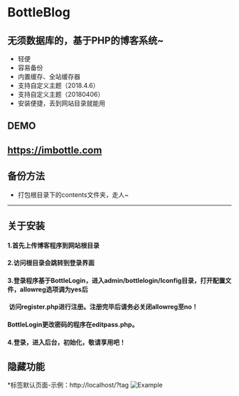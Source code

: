 # BottleBlog
## 无须数据库的，基于PHP的博客系统~
* 轻便
* 容易备份
* 内置缓存、全站缓存器
* 支持自定义主题（2018.4.6）
* 支持自定义主题（20180406）
* 安装便捷，丢到网站目录就能用
## DEMO
https://imbottle.com
----------------------------------
## 备份方法
* 打包根目录下的contents文件夹，走人~
----------------------------------
## 关于安装
#### 1.首先上传博客程序到网站根目录
#### 2.访问根目录会跳转到登录界面
#### 3.登录程序基于BottleLogin，进入admin/bottlelogin/lconfig目录，打开配置文件，allowreg选项调为yes后
####   访问register.php进行注册。注册完毕后请务必关闭allowreg至no！
####   BottleLogin更改密码的程序在editpass.php。
#### 4.登录，进入后台，初始化，敬请享用吧！
## 隐藏功能
*标签默认页面-示例：http://localhost/?tag
![Example](http://ww2.sinaimg.cn/mw1024/a15b4afegy1fpp4dx06awj21hc0mnmxq)
